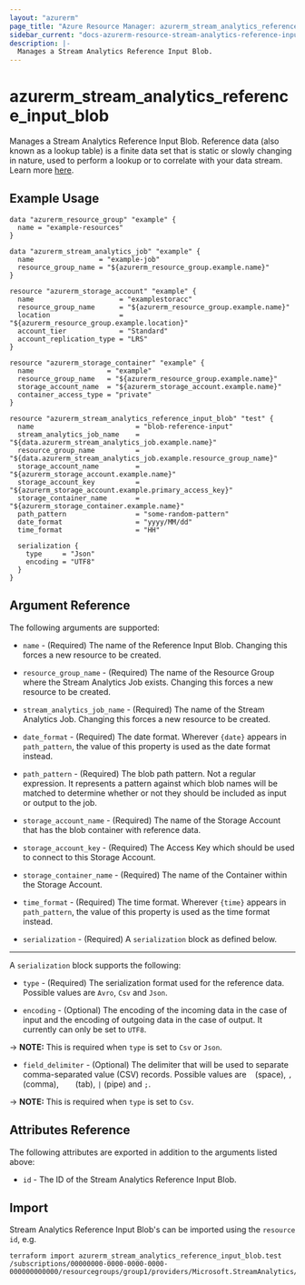 ```yaml
---
layout: "azurerm"
page_title: "Azure Resource Manager: azurerm_stream_analytics_reference_input_blob"
sidebar_current: "docs-azurerm-resource-stream-analytics-reference-input-blob"
description: |-
  Manages a Stream Analytics Reference Input Blob.
---
```


# azurerm_stream_analytics_reference_input_blob

Manages a Stream Analytics Reference Input Blob. Reference data (also known as a lookup table) is a finite data set that is static or slowly changing in nature, used to perform a lookup or to correlate with your data stream. Learn more [here](https://docs.microsoft.com/en-us/azure/stream-analytics/stream-analytics-use-reference-data#azure-blob-storage).

## Example Usage

```hcl
data "azurerm_resource_group" "example" {
  name = "example-resources"
}

data "azurerm_stream_analytics_job" "example" {
  name                = "example-job"
  resource_group_name = "${azurerm_resource_group.example.name}"
}

resource "azurerm_storage_account" "example" {
  name                     = "examplestoracc"
  resource_group_name      = "${azurerm_resource_group.example.name}"
  location                 = "${azurerm_resource_group.example.location}"
  account_tier             = "Standard"
  account_replication_type = "LRS"
}

resource "azurerm_storage_container" "example" {
  name                  = "example"
  resource_group_name   = "${azurerm_resource_group.example.name}"
  storage_account_name  = "${azurerm_storage_account.example.name}"
  container_access_type = "private"
}

resource "azurerm_stream_analytics_reference_input_blob" "test" {
  name                         = "blob-reference-input"
  stream_analytics_job_name    = "${data.azurerm_stream_analytics_job.example.name}"
  resource_group_name          = "${data.azurerm_stream_analytics_job.example.resource_group_name}"
  storage_account_name         = "${azurerm_storage_account.example.name}"
  storage_account_key          = "${azurerm_storage_account.example.primary_access_key}"
  storage_container_name       = "${azurerm_storage_container.example.name}"
  path_pattern                 = "some-random-pattern"
  date_format                  = "yyyy/MM/dd"
  time_format                  = "HH"

  serialization {
    type     = "Json"
    encoding = "UTF8"
  }
}
```

## Argument Reference

The following arguments are supported:

* `name` - (Required) The name of the Reference Input Blob. Changing this forces a new resource to be created.

* `resource_group_name` - (Required) The name of the Resource Group where the Stream Analytics Job exists. Changing this forces a new resource to be created.

* `stream_analytics_job_name` - (Required) The name of the Stream Analytics Job. Changing this forces a new resource to be created.

* `date_format` - (Required) The date format. Wherever `{date}` appears in `path_pattern`, the value of this property is used as the date format instead.

* `path_pattern` - (Required) The blob path pattern. Not a regular expression. It represents a pattern against which blob names will be matched to determine whether or not they should be included as input or output to the job.

* `storage_account_name` - (Required) The name of the Storage Account that has the blob container with reference data.

* `storage_account_key` - (Required) The Access Key which should be used to connect to this Storage Account.

* `storage_container_name` - (Required) The name of the Container within the Storage Account.

* `time_format` - (Required) The time format. Wherever `{time}` appears in `path_pattern`, the value of this property is used as the time format instead.

* `serialization` - (Required) A `serialization` block as defined below.

---

A `serialization` block supports the following:

* `type` - (Required) The serialization format used for the reference data. Possible values are `Avro`, `Csv` and `Json`.

* `encoding` - (Optional) The encoding of the incoming data in the case of input and the encoding of outgoing data in the case of output. It currently can only be set to `UTF8`.

-> **NOTE:** This is required when `type` is set to `Csv` or `Json`.

* `field_delimiter` - (Optional) The delimiter that will be used to separate comma-separated value (CSV) records. Possible values are ` ` (space), `,` (comma), `   ` (tab), `|` (pipe) and `;`.

-> **NOTE:** This is required when `type` is set to `Csv`.

## Attributes Reference

The following attributes are exported in addition to the arguments listed above:

* `id` - The ID of the Stream Analytics Reference Input Blob.

## Import

Stream Analytics Reference Input Blob's can be imported using the `resource id`, e.g.

```shell
terraform import azurerm_stream_analytics_reference_input_blob.test /subscriptions/00000000-0000-0000-0000-000000000000/resourcegroups/group1/providers/Microsoft.StreamAnalytics/streamingjobs/job1/inputs/input1
```
